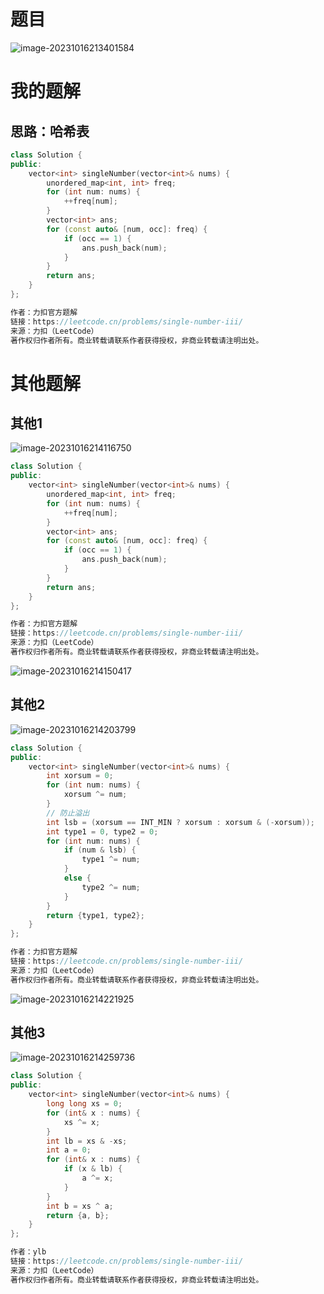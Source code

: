 # 题目

![image-20231016213401584](image/image-20231016213401584.png)

# 我的题解

## 思路：哈希表

```C++
class Solution {
public:
    vector<int> singleNumber(vector<int>& nums) {
        unordered_map<int, int> freq;
        for (int num: nums) {
            ++freq[num];
        }
        vector<int> ans;
        for (const auto& [num, occ]: freq) {
            if (occ == 1) {
                ans.push_back(num);
            }
        }
        return ans;
    }
};

作者：力扣官方题解
链接：https://leetcode.cn/problems/single-number-iii/
来源：力扣（LeetCode）
著作权归作者所有。商业转载请联系作者获得授权，非商业转载请注明出处。
```



# 其他题解

## 其他1

![image-20231016214116750](image/image-20231016214116750.png)

```C++
class Solution {
public:
    vector<int> singleNumber(vector<int>& nums) {
        unordered_map<int, int> freq;
        for (int num: nums) {
            ++freq[num];
        }
        vector<int> ans;
        for (const auto& [num, occ]: freq) {
            if (occ == 1) {
                ans.push_back(num);
            }
        }
        return ans;
    }
};

作者：力扣官方题解
链接：https://leetcode.cn/problems/single-number-iii/
来源：力扣（LeetCode）
著作权归作者所有。商业转载请联系作者获得授权，非商业转载请注明出处。
```

![image-20231016214150417](image/image-20231016214150417.png)

## 其他2

![image-20231016214203799](image/image-20231016214203799.png)

```C++
class Solution {
public:
    vector<int> singleNumber(vector<int>& nums) {
        int xorsum = 0;
        for (int num: nums) {
            xorsum ^= num;
        }
        // 防止溢出
        int lsb = (xorsum == INT_MIN ? xorsum : xorsum & (-xorsum));
        int type1 = 0, type2 = 0;
        for (int num: nums) {
            if (num & lsb) {
                type1 ^= num;
            }
            else {
                type2 ^= num;
            }
        }
        return {type1, type2};
    }
};

作者：力扣官方题解
链接：https://leetcode.cn/problems/single-number-iii/
来源：力扣（LeetCode）
著作权归作者所有。商业转载请联系作者获得授权，非商业转载请注明出处。
```

![image-20231016214221925](image/image-20231016214221925.png)

## 其他3

![image-20231016214259736](image/image-20231016214259736.png)

```C++
class Solution {
public:
    vector<int> singleNumber(vector<int>& nums) {
        long long xs = 0;
        for (int& x : nums) {
            xs ^= x;
        }
        int lb = xs & -xs;
        int a = 0;
        for (int& x : nums) {
            if (x & lb) {
                a ^= x;
            }
        }
        int b = xs ^ a;
        return {a, b};
    }
};

作者：ylb
链接：https://leetcode.cn/problems/single-number-iii/
来源：力扣（LeetCode）
著作权归作者所有。商业转载请联系作者获得授权，非商业转载请注明出处。
```

